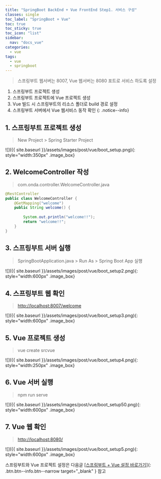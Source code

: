 ```yaml
---
title: "SpringBoot BackEnd + Vue FrontEnd Step1. 서비스 구성"
classes: single 
toc_label: "SpringBoot + Vue"
toc: true
toc_sticky: true
toc_icon: "list"
sidebar:
  nav: "docs_vue"
categories: 
  - vue
tags:
  - vue
  - springboot
---
```


> 스프링부트 웹서버는 8007, Vue 웹서버는 8080 포트로 서비스 하도록 설정    

1. 스프링부트 프로젝트 생성    
2. 스프링부트 프로젝트에 Vue 프로젝트 생성    
3. Vue 빌드 시 스프링부트의 리소스 폴더로 build 경로 설정    
4. 스프링부트 서버에서 Vue 웹서비스 동작 확인
{: .notice--info}


## 1. 스프링부트 프로젝트 생성
> New Project > Spring Starter Project

![]({{ site.baseurl }}/assets/images/post/vue/boot_setup.png){: style="width:350px" .image_box}

## 2. WelcomeController 작성
> com.onda.controller.WelcomeController.java

```java
@RestController
public class WelcomeController {
	@GetMapping("welcome")  	
	public String welcome() { 
		
		System.out.println("welcome!!");
		return "welcome!!"; 
	}
}
```

## 3. 스프링부트 서버 실행
> SpringBootApplication.java > Run As > Spring Boot App 실행

![]({{ site.baseurl }}/assets/images/post/vue/boot_setup2.png){: style="width:600px" .image_box}


## 4. 스프링부트 웹 확인
> [http://localhost:8007/welcome](http://localhost:8007/welcome)

![]({{ site.baseurl }}/assets/images/post/vue/boot_setup3.png){: style="width:600px" .image_box}

## 5. Vue 프로젝트 생성
> vue create srcvue

![]({{ site.baseurl }}/assets/images/post/vue/boot_setup4.png){: style="width:250px" .image_box}

## 6. Vue 서버 실행
> npm run serve

![]({{ site.baseurl }}/assets/images/post/vue/boot_setup50.png){: style="width:600px" .image_box}


## 7. Vue 웹 확인
> [http://localhost:8080/](http://localhost:8007/)

![]({{ site.baseurl }}/assets/images/post/vue/boot_setup5.png){: style="width:600px" .image_box}


스프링부트와 Vue 프로젝트 설정은 다음글 [[스프링부트 + Vue 설정 바로가기]](/vue/springboot-vue-build/){: .btn.btn--info.btn--narrow target="_blank" } 참고